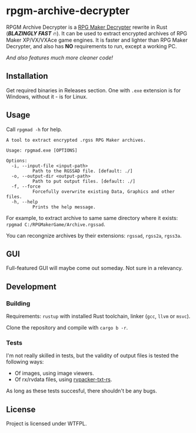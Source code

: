 # rpgm-archive-decrypter

RPGM Archive Decrypter is a [RPG Maker Decrypter](https://github.com/uuksu/rpgmakerdecrypter) rewrite in Rust (**_BLAZINGLY FAST_** :fire:).
It can be used to extract encrypted archives of RPG Maker XP/VX/VXAce game engines.
It is faster and lighter than RPG Maker Decrypter, and also has **NO** requirements to run, except a working PC.

_And also features much more cleaner code!_

## Installation

Get required binaries in Releases section.
One with `.exe` extension is for Windows, without it - is for Linux.

## Usage

Call `rpgmad -h` for help.

```text
A tool to extract encrypted .rgss RPG Maker archives.

Usage: rpgmad.exe [OPTIONS]

Options:
  -i, --input-file <input-path>
          Path to the RGSSAD file. [default: ./]
  -o, --output-dir <output-path>
          Path to put output files. [default: ./]
  -f, --force
          Forcefully overwrite existing Data, Graphics and other files.
  -h, --help
          Prints the help message.
```

For example, to extract archive to same same directory where it exists:
`rpgmad C:/RPGMakerGame/Archive.rgssad`.

You can recongnize archives by their extensions: `rgssad`, `rgss2a`, `rgss3a`.

## GUI

Full-featured GUI will maybe come out someday. Not sure in a relevancy.

## Development

### Building

Requirements: `rustup` with installed Rust toolchain, linker (`gcc`, `llvm` or `msvc`).

Clone the repository and compile with `cargo b -r`.

### Tests

I'm not really skilled in tests, but the validity of output files is tested the following ways:

-   Of images, using image viewers.
-   Of rx/rvdata files, using [rvpacker-txt-rs](https://github.com/savannstm/rvpacker-txt-rs).

As long as these tests succesful, there shouldn't be any bugs.

## License

Project is licensed under WTFPL.
